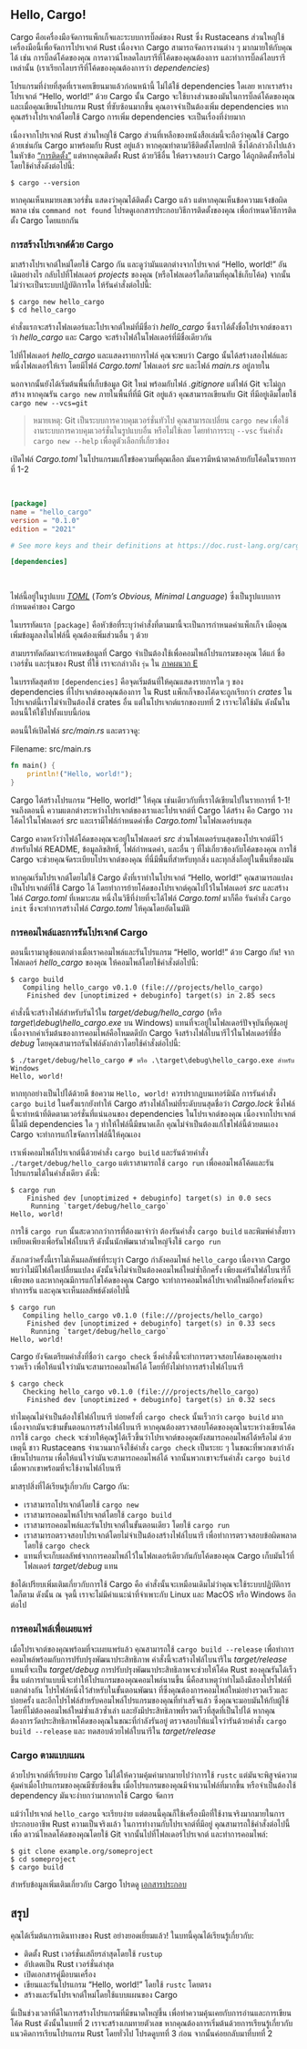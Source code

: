 ## Hello, Cargo!

Cargo คือเครื่องมือจัดการแพ็กเก็จและระบบการบิ๊ลด์ของ Rust
ซึ่ง Rustaceans ส่วนใหญ่ใช้เครื่องมือนี้เพื่อจัดการโปรเจกต์ Rust 
เนื่องจาก Cargo สามารถจัดการงานต่าง ๆ มากมายให้กับคุณได้
เช่น การบิ๊ลด์โค้ดของคุณ การดาวน์โหลดไลบรารีที่โค้ดของคุณต้องการ
และทำการบิ๊ลด์ไลบรารีเหล่านั้น (เราเรียกไลบรารีที่โค้ดของคุณต้องการว่า *dependencies*)

โปรแกรมที่ง่ายที่สุดที่เราเคยเขียนมาแล้วก่อนหน้านี้ ไม่ได้ใช้ dependencies ใดเลย
หากเราสร้างโปรเจกต์ “Hello, world!” ด้วย Cargo นั้น 
Cargo จะใช้บางส่วนของมันในการบิ๊ลด์โค้ดของคุณ
และเมื่อคุณเขียนโปรแกรม Rust ที่ซับซ้อนมากขึ้น
คุณอาจจำเป็นต้องเพิ่ม dependencies
หากคุณสร้างโปรเจกต์โดยใช้ Cargo การเพิ่ม dependencies จะเป็นเรื่องที่ง่ายมาก

เนื่องจากโปรเจกต์ Rust ส่วนใหญ่ใช้ Cargo 
ส่วนที่เหลือของหนังสือเล่มนี้จะถือว่าคุณใช้ Cargo ด้วยเช่นกัน
Cargo มาพร้อมกับ Rust อยู่แล้ว หากคุณทำตามวิธีติดตั้งโดยปกติ ซึ่งได้กล่าวถึงไปแล้วในหัวข้อ
[“การติดตั้ง”][installation]
แต่หากคุณติดตั้ง Rust ด้วยวิธีอื่น ให้ตรวจสอบว่า Cargo ได้ถูกติดตั้งหรือไม่ 
โดยใช้คำสั่งดังต่อไปนี้:

```console
$ cargo --version
```

หากคุณเห็นหมายเลขเวอร์ชั่น แสดงว่าคุณได้ติดตั้ง Cargo แล้ว
แต่หากคุณเห็นข้อความแจ้งข้อผิดพลาด เช่น `command not found`
โปรดดูเอกสารประกอบวิธีการติดตั้งของคุณ เพื่อกำหนดวิธีการติดตั้ง Cargo โดยแยกกัน

### การสร้างโปรเจกต์ด้วย Cargo

มาสร้างโปรเจกต์ใหม่โดยใช้ Cargo กัน และดูว่ามันแตกต่างจากโปรเจกต์ “Hello, world!” อันเดิมอย่างไร
กลับไปที่โฟลเดอร์ *projects* ของคุณ (หรือโฟลเดอร์ใดก็ตามที่คุณใช้เก็บโค้ด) จากนั้น
ไม่ว่าจะเป็นระบบปฏิบัติการใด ให้รันคำสั่งต่อไปนี้:

```console
$ cargo new hello_cargo
$ cd hello_cargo
```

คำสั่งแรกจะสร้างโฟลเดอร์และโปรเจกต์ใหม่ที่มีชื่อว่า *hello_cargo*
ซึ่งเราได้ตั้งชื่อโปรเจกต์ของเราว่า *hello_cargo* และ Cargo 
จะสร้างไฟล์ในโฟลเดอร์ที่มีชื่อเดียวกัน

ไปที่โฟลเดอร์ *hello_cargo* และแสดงรายการไฟล์
คุณจะพบว่า Cargo นั้นได้สร้างสองไฟล์และหนึ่งโฟลเดอร์ให้เรา โดยมีไฟล์ *Cargo.toml*
โฟลเดอร์ *src* และไฟล์ *main.rs* อยู่ภายใน

นอกจากนั้นยังได้เริ่มต้นพื้นที่เก็บข้อมูล Git ใหม่ พร้อมกับไฟล์ *.gitignore* 
แต่ไฟล์ Git จะไม่ถูกสร้าง หากคุณรัน `cargo new` ภายในพื้นที่ที่มี Git อยู่แล้ว
คุณสามารถเขียนทับ Git ที่มีอยู่เดิมโดยใช้ `cargo new --vcs=git`

> หมายเหตุ: Git เป็นระบบการควบคุมเวอร์ชั่นทัวไป คุณสามารถเปลี่ยน `cargo new` 
> เพื่อใช้งานระบบการควบคุมเวอร์ชั่นในรูปแบบอื่น หรือไม่ใช้เลย โดยทำการระบุ `--vsc` 
> รันคำสั่ง `cargo new --help` เพื่อดูตัวเลือกที่เกี่ยวข้อง

เปิดไฟล์ *Cargo.toml* ในโปรแกรมแก้ไขข้อความที่คุณเลือก
มันควรมีหน้าตาคล้ายกับโค้ดในรายการที่ 1-2

<Listing number="1-2" file-name="Cargo.toml" caption="Contents of *Cargo.toml* generated by `cargo new`">

```toml
[package]
name = "hello_cargo"
version = "0.1.0"
edition = "2021"

# See more keys and their definitions at https://doc.rust-lang.org/cargo/reference/manifest.html

[dependencies]
```

</Listing>

ไฟล์นี้อยู่ในรูปแบบ 
[*TOML*][toml]<!-- ignore --> (*Tom’s Obvious, Minimal Language*) 
ซึ่งเป็นรูปแบบการกำหนดค่าของ Cargo

ในบรรทัดแรก `[package]` คือหัวข้อที่ระบุว่าคำสั่งที่ตามมานี้จะเป็นการกำหนดค่าแพ็กเก็จ
เมือคุณเพิ่มข้อมูลลงในไฟล์นี้ คุณต้องเพิ่มส่วนอื่น ๆ ด้วย

สามบรรทัดถัดมาจะกำหนดข้อมูลที่ Cargo จำเป็นต้องใช้เพื่อคอมไพล์โปรแกรมของคุณ ได้แก่
ชื่อ เวอร์ชั่น และรุ่นของ Rust ที่ใช้ เราจะกล่าวถึง `รุ่น` ใน [ภาคผนวก E][appendix-e]

ในบรรทัดสุดท้าย `[dependencies]` คือจุดเริ่มต้นที่ให้คุณแสดงรายการใด ๆ ของ dependencies
ที่โปรเจกต์ของคุณต้องการ ใน Rust แพ็กเก็จของโค้ดจะถูกเรียกว่า *crates*
ในโปรเจกต์นี้เราไม่จำเป็นต้องใช้ crates อื่น แต่ในโปรเจกต์แรกของบทที่ 2 เราจะได้ใช้มัน
ดังนั้นในตอนนี้ให้ใช้ไปทั้งแบบนี้ก่อน

ตอนนี้ให้เปิดไฟล์ *src/main.rs* และตรวจดู:

<span class="filename">Filename: src/main.rs</span>

```rust
fn main() {
    println!("Hello, world!");
}
```

Cargo ได้สร้างโปรแกรม “Hello, world!” ให้คุณ เช่นเดียวกับที่เราได้เขียนไปในรายการที่ 1-1!
จนถึงตอนนี้ ความแตกต่างระหว่างโปรเจกต์ของเราและโปรเจกต์ที่ Cargo ได้สร้าง คือ 
Cargo วางโค้ดไว้ในโฟลเดอร์ *src* และเรามีไฟล์กำหนดค่าชื่อ *Cargo.toml* ในโฟลเดอร์บนสุด

Cargo คาดหวังว่าไฟล์โค้ดของคุณจะอยู่ในโฟลเดอร์ *src* 
ส่วนโฟลเดอร์บนสุดของโปรเจกต์มีไว้สำหรับไฟล์ README, ข้อมูลลิขสิทธิ์, ไฟล์กำหนดค่า, 
และอื่น ๆ ที่ไม่เกี่ยวข้องกับโค้ดของคุณ การใช้ Cargo จะช่วยคุณจัดระเบียบโปรเจกต์ของคุณ
ที่นี่มีพื้นที่สำหรับทุกสิ่ง และทุกสิ่งก็อยู่ในพื้นที่ของมัน

หากคุณเริ่มโปรเจกต์โดยไม่ใช้ Cargo ดั่งที่เราทำในโปรเจกต์ “Hello, world!”
คุณสามารถแปลงเป็นโปรเจกต์ที่ใช้ Cargo ได้ โดยทำการย้ายโค้ดของโปรเจกต์คุณไปไว้ในโฟลเดอร์ *src*
และสร้างไฟล์ *Cargo.toml* ที่เหมาะสม
หนึ่งในวิธีที่ง่ายที่จะได้ไฟล์ *Cargo.toml* มาก็คือ รันคำสั่ง `Cargo init` 
ซึ่งจะทำการสร้างไฟล์ *Cargo.toml* ให้คุณโดยอัตโนมัติ

### การคอมไพล์และการรันโปรเจกต์ Cargo

ตอนนี้เรามาดูข้อแตกต่างเมื่อเราคอมไพล์และรันโปรแกรม “Hello, world!” ด้วย Cargo กัน!
จากโฟลเดอร์ *hello_cargo* ของคุณ ให้คอมไพล์โดยใช้คำสั่งต่อไปนี้:

```console
$ cargo build
   Compiling hello_cargo v0.1.0 (file:///projects/hello_cargo)
    Finished dev [unoptimized + debuginfo] target(s) in 2.85 secs
```

คำสั่งนี้จะสร้างไฟล์สำหรับรันไว้ใน *target/debug/hello_cargo*
(หรือ *target\debug\hello_cargo.exe* บน Windows)
แทนที่จะอยู่ในโฟลเดอร์ปัจจุบันที่คุณอยู่ เนื่องจากค่าเริ่มต้นของการคอมไพล์คือโหมดดีบัก
Cargo จึงสร้างไฟล์ไบนารีไว้ในโฟลเดอร์ที่ชื่อ *debug* โดยคุณสามารถรันไฟล์ดังกล่าวโดยใช้คำสั่งต่อไปนี้:

```console
$ ./target/debug/hello_cargo # หรือ .\target\debug\hello_cargo.exe สำหรับ Windows
Hello, world!
```

หากทุกอย่างเป็นไปได้ด้วยดี ข้อความ `Hello, world!` ควรปรากฏบนเทอร์มินัล
การรันคำสั่ง `cargo build` ในครั้งแรกยังทำให้ Cargo สร้างไฟล์ใหม่ที่ระดับบนสุดชื่อว่า *Cargo.lock*
ซึ่งไฟล์นี้จะทำหน้าที่ติดตามเวอร์ชั่นที่แน่นอนของ dependencies ในโปรเจกต์ของคุณ
เนื่องจากโปรเจกต์นี้ไม่มี dependencies ใด ๆ ทำให้ไฟล์นี้มีขนาดเล็ก
คุณไม่จำเป็นต้องแก้ไขไฟล์นี้ด้วยตนเอง Cargo จะทำการแก้ไขจัดการไฟล์นี้ให้คุณเอง

เราเพิ่งคอมไพล์โปรเจกต์นี้ด้วยคำสั่ง `cargo build` และรันด้วยคำสั่ง `./target/debug/hello_cargo`
แต่เราสามารถใช้ `cargo run` เพื่อคอมไพล์โค้ดและรันโปรแกรมได้ในคำสั่งเดียว ดังนี้:

```console
$ cargo run
    Finished dev [unoptimized + debuginfo] target(s) in 0.0 secs
     Running `target/debug/hello_cargo`
Hello, world!
```

การใช้ `cargo run` นั้นสะดวกกว่าการที่ต้องมาจำว่า ต้องรันคำสั่ง `cargo build`
และพิมพ์คำสั่งยาวเหยียดเพียงเพื่อรันไฟล์ไบนารี
ดังนั้นนักพัฒนาส่วนใหญ่จึงใช้ `cargo run`

สังเกตว่าครั้งนี้เราไม่เห็นผลลัพธ์ที่ระบุว่า Cargo กำลังคอมไพล์ `hello_cargo` 
เนื่องจาก Cargo พบว่าไม่มีไฟล์ใดเปลี่ยนแปลง ดังนั้นจึงไม่จำเป็นต้องคอมไพล์ใหม่ซ้ำอีกครั้ง
เพียงแค่รันไฟล์ไบนารีก็เพียงพอ
และหากคุณมีการแก้ไขโค้ดของคุณ Cargo จะทำการคอมไพล์โปรเจกต์ใหม่อีกครั้งก่อนที่จะทำการรัน
และคุณจะเห็นผลลัพธ์ดังต่อไปนี้

```console
$ cargo run
   Compiling hello_cargo v0.1.0 (file:///projects/hello_cargo)
    Finished dev [unoptimized + debuginfo] target(s) in 0.33 secs
     Running `target/debug/hello_cargo`
Hello, world!
```

Cargo ยังจัดเตรียมคำสั่งที่ชื่อว่า `cargo check` ซึ่งคำสั่งนี้จะทำการตรวจสอบโค้ดของคุณอย่างรวดเร็ว
เพื่อให้แน่ใจว่ามันจะสามารถคอมไพล์ได้ โดยที่ยังไม่ทำการสร้างไฟล์ไบนารี

```console
$ cargo check
   Checking hello_cargo v0.1.0 (file:///projects/hello_cargo)
    Finished dev [unoptimized + debuginfo] target(s) in 0.32 secs
```

ทำไมคุณไม่จำเป็นต้องใช้ไฟล์ไบนารี บ่อยครั้งที่ `cargo check` นั้นเร็วกว่า `cargo build` มาก
เนื่องจากมันจะข้ามขั้นตอนการสร้างไฟล์ไบนารี หากคุณต้องตรวจสอบโค้ดของคุณในระหว่างเขียนโค้ด
การใช้ `cargo check` จะช่วยให้คุณรู้ได้เร็วขึ้นว่าโปรเจกต์ของคุณยังสมารถคอมไพล์ได้หรือไม่
ด้วยเหตุนี้ ชาว Rustaceans จำนวนมากจึงใช้คำสั่ง `cargo check` เป็นระยะ ๆ ในขณะที่พวกเขากำลังเขียนโปรแกรม
เพื่อให้แน่ใจว่ามันจะสามารถคอมไพล์ได้
จากนั้นพวกเขาจะรันคำสั่ง `cargo build` เมื่อพวกเขาพร้อมที่จะใช้งานไฟล์ไบนารี

มาสรุปสิ่งที่ได้เรียนรู้เกี่ยวกับ Cargo กัน:

* เราสามารถโปรเจกต์โดยใช้ `cargo new`
* เราสามารถคอมไพล์โปรเจกต์โดยใช้ `cargo build`
* เราสามารถคอมไพล์และรันโปรเจกต์ในขั้นตอนเดียว โดยใช้ `cargo run`
* เราสามารถตรวจสอบโปรเจกต์โดยไม่จำเป็นต้องสร้างไฟล์ไบนารี เพื่อทำการตรวจสอบข้อผิดพลาด โดยใช้ `cargo check`
* แทนที่จะเก็บผลลัพธ์จากการคอมไพล์ไว้ในโฟลเดอร์เดียวกันกับโค้ดของคุณ 
Cargo เก็บมันไว้ที่โฟลเดอร์ *target/debug* แทน

ข้อได้เปรียบเพิ่มเติมเกี่ยวกับการใช้ Cargo คือ คำสั่งนั้นจะเหมือนเดิมไม่ว่าคุณจะใช้ระบบปฏิบัติการใดก็ตาม
ดังนั้น ณ จุดนี้ เราจะไม่มีคำแนะนำที่จำเพาะกับ Linux และ MacOS หรือ Windows อีกต่อไป

### การคอมไพล์เพื่อเผยแพร่

เมื่อโปรเจกต์ของคุณพร้อมที่จะเผยแพร่แล้ว คุณสามารถใช้ `cargo build --release` 
เพื่อทำการคอมไพล์พร้อมกับการปรับปรุงพัฒนาประสิทธิภาพ คำสั่งนี้จะสร้างไฟล์ไบนารีใน
*target/release* แทนที่จะเป็น *target/debug*
การปรับปรุงพัฒนาประสิทธิภาพจะช่วยให้โค้ด Rust ของคุณรันได้เร็วขึ้น
แต่การทำแบบนี้จะทำให้โปรแกรมของคุณคอมไพล์นานขึ้น
นี่คือสาเหตุว่าทำไมถึงมีสองโปรไฟล์ที่แตกต่างกัน โปรไฟล์หนึ่งไว้สำหรับในขั้นตอนพัฒนา 
ที่ซึ่งคุณต้องการคอมไพล์ใหม่อย่างรวดเร็วและบ่อยครั้ง และอีกโปรไฟล์สำหรับคอมไพล์โปรแกรมของคุณที่ทำเสร็จแล้ว
ซึ่งคุณจะมอบมันให้กับผู้ใช้โดยที่ไม่ต้องคอมไพล์ใหม่ซ้ำแล้วซ้ำเล่า และยังมีประสิทธิภาพที่รวดเร็วที่สุดที่เป็นไปได้
หากคุณต้องการวัดประสิทธิภาพโค้ดของคุณในขณะที่กำลังรันอยู่ 
ตรวจสอบให้แน่ใจว่ารันด้วยคำสั่ง `cargo build --release` 
และ ทดสอบด้วยไฟล์ใบนารีใน *target/release*

### Cargo ตามแบบแผน

ด้วยโปรเจกต์ที่เรียบง่าย Cargo ไม่ได้ให้ความคุ้มค่ามากมายไปว่าการใช้ `rustc`
แต่มันจะพิสูจน์ความคุ้มค่าเมื่อโปรแกรมของคุณมีซับซ้อนขึ้น
เมื่อโปรแกรมของคุณมีจำนวนไฟล์ที่มากขึ้น หรือจำเป็นต้องใช้ dependency 
มันจะง่ายกว่ามากหากใช้ Cargo จัดการ

แม้ว่าโปรเจกต์ `hello_cargo` จะเรียบง่าย 
แต่ตอนนี้คุณก็ใช้เครื่องมือที่ใช้งานจริงมากมายในการประกอบอาชีพ Rust
ความเป็นจริงแล้ว ในการทำงานกับโปรเจกต์ที่มีอยู่ 
คุณสามารถใช้คำสั่งต่อไปนี้เพื่อ ดาวน์โหลดโค้ดของคุณโดยใช้ Git
จากนั้นไปที่โฟลเดอร์โปรเจกต์ และทำการคอมไพล์:

```console
$ git clone example.org/someproject
$ cd someproject
$ cargo build
```

สำหรับข้อมูลเพิ่มเติมเกี่ยวกับ Cargo โปรดดู [เอกสารประกอบ][cargo]

## สรุป

คุณได้เริ่มต้นการเดินทางของ Rust อย่างยอดเยี่ยมแล้ว!
ในบทนี้คุณได้เรียนรู้เกี่ยวกับ:

* ติดตั้ง Rust เวอร์ชั่นเสถียรล่าสุดโดยใช้ `rustup`
* อัปเดตเป็น Rust เวอร์ชั่นล่าสุด
* เปิดเอกสารคู่มือบนเครื่อง
* เขียนและรันโปรแกรม “Hello, world!” โดยใช้ `rustc` โดยตรง
*  สร้างและรันโปรเจกต์ใหม่โดยใช้แบบแผนของ Cargo

นี่เป็นช่วงเวลาที่ดีในการสร้างโปรแกรมที่มีขนาดใหญ่ขึ้น 
เพื่อทำความคุ้นเคยกับการอ่านและการเขียนโค้ด Rust
ดังนั้นในบทที่ 2 เราจะสร้างเกมทายตัวเลข
หากคุณต้องการเริ่มต้นด้วยการเรียนรู้เกี่ยวกับแนวคิดการเรียนโปรแกรม Rust โดยทั่วไป
โปรดดูบทที่ 3 ก่อน จากนั้นค่อยกลับมาที่บทที่ 2

[installation]: ch01-01-installation.html#การติดตัง
[toml]: https://toml.io
[appendix-e]: appendix-05-editions.html
[cargo]: https://doc.rust-lang.org/cargo/
